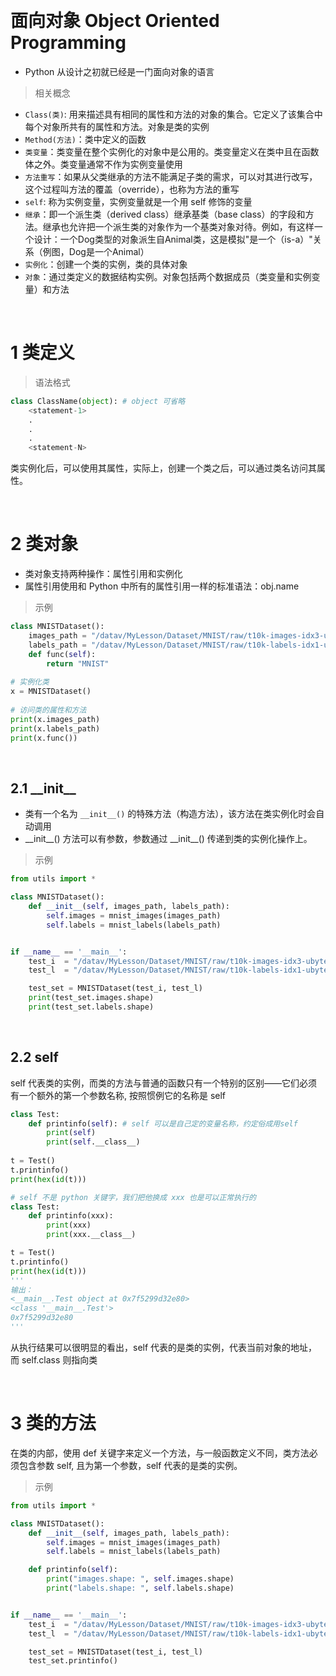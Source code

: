 &emsp;
# 面向对象 Object Oriented Programming

- Python 从设计之初就已经是一门面向对象的语言
>相关概念
- `Class(类)`: 用来描述具有相同的属性和方法的对象的集合。它定义了该集合中每个对象所共有的属性和方法。对象是类的实例
- `Method(方法)`：类中定义的函数
- `类变量`：类变量在整个实例化的对象中是公用的。类变量定义在类中且在函数体之外。类变量通常不作为实例变量使用
- `方法重写`：如果从父类继承的方法不能满足子类的需求，可以对其进行改写，这个过程叫方法的覆盖（override），也称为方法的重写
- `self`: 称为实例变量，实例变量就是一个用 self 修饰的变量
- `继承`：即一个派生类（derived class）继承基类（base class）的字段和方法。继承也允许把一个派生类的对象作为一个基类对象对待。例如，有这样一个设计：一个Dog类型的对象派生自Animal类，这是模拟"是一个（is-a）"关系（例图，Dog是一个Animal）
- `实例化`：创建一个类的实例，类的具体对象
- `对象`：通过类定义的数据结构实例。对象包括两个数据成员（类变量和实例变量）和方法

&emsp;
# 1 类定义
>语法格式
```python
class ClassName(object): # object 可省略
    <statement-1>
    .
    .
    .
    <statement-N>
```

类实例化后，可以使用其属性，实际上，创建一个类之后，可以通过类名访问其属性。

&emsp;
# 2 类对象
- 类对象支持两种操作：属性引用和实例化
- 属性引用使用和 Python 中所有的属性引用一样的标准语法：obj.name
  
>示例
```python
class MNISTDataset():
    images_path = "/datav/MyLesson/Dataset/MNIST/raw/t10k-images-idx3-ubyte"
    labels_path = "/datav/MyLesson/Dataset/MNIST/raw/t10k-labels-idx1-ubyte"
    def func(self):
        return "MNIST"
 
# 实例化类
x = MNISTDataset()
 
# 访问类的属性和方法
print(x.images_path)
print(x.labels_path)
print(x.func())
```

&emsp;
## 2.1 \_\_init__
- 类有一个名为 `__init__()` 的特殊方法（构造方法），该方法在类实例化时会自动调用
- \_\_init__() 方法可以有参数，参数通过 \_\_init__() 传递到类的实例化操作上。

>示例
```python
from utils import *

class MNISTDataset():
    def __init__(self, images_path, labels_path):
        self.images = mnist_images(images_path)
        self.labels = mnist_labels(labels_path)


if __name__ == '__main__':
    test_i  = "/datav/MyLesson/Dataset/MNIST/raw/t10k-images-idx3-ubyte"
    test_l  = "/datav/MyLesson/Dataset/MNIST/raw/t10k-labels-idx1-ubyte"

    test_set = MNISTDataset(test_i, test_l)
    print(test_set.images.shape)
    print(test_set.labels.shape)
```

&emsp;
## 2.2 self
self 代表类的实例，而类的方法与普通的函数只有一个特别的区别——它们必须有一个额外的第一个参数名称, 按照惯例它的名称是 self
```python
class Test:
    def printinfo(self): # self 可以是自己定的变量名称，约定俗成用self
        print(self)
        print(self.__class__)
 
t = Test()
t.printinfo()
print(hex(id(t)))

# self 不是 python 关键字，我们把他换成 xxx 也是可以正常执行的
class Test:
    def printinfo(xxx):
        print(xxx)
        print(xxx.__class__)

t = Test()
t.printinfo()
print(hex(id(t)))
'''
输出：
<__main__.Test object at 0x7f5299d32e80>
<class '__main__.Test'>
0x7f5299d32e80
'''
```

从执行结果可以很明显的看出，self 代表的是类的实例，代表当前对象的地址，而 self.class 则指向类


&emsp;
# 3 类的方法
在类的内部，使用 def 关键字来定义一个方法，与一般函数定义不同，类方法必须包含参数 self, 且为第一个参数，self 代表的是类的实例。


>示例
```python
from utils import *

class MNISTDataset():
    def __init__(self, images_path, labels_path):
        self.images = mnist_images(images_path)
        self.labels = mnist_labels(labels_path)

    def printinfo(self):
        print("images.shape: ", self.images.shape)
        print("labels.shape: ", self.labels.shape)


if __name__ == '__main__':
    test_i  = "/datav/MyLesson/Dataset/MNIST/raw/t10k-images-idx3-ubyte"
    test_l  = "/datav/MyLesson/Dataset/MNIST/raw/t10k-labels-idx1-ubyte"

    test_set = MNISTDataset(test_i, test_l)
    test_set.printinfo()
```
